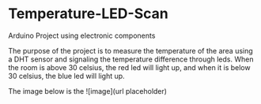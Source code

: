 # Temperature-LED-Scan
Arduino Project using electronic components

The purpose of the project is to measure the temperature of the area using a DHT sensor and signaling the temperature difference through leds. When the room is above 30 celsius, the red led will light up, and when it is below 30 celsius, the blue led will light up.

The image below is the 
![image](url placeholder)
